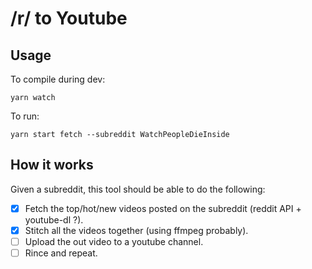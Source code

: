 # /r/ to Youtube

## Usage

To compile during dev:

```
yarn watch
```

To run:

```
yarn start fetch --subreddit WatchPeopleDieInside
```

## How it works

Given a subreddit, this tool should be able to do the following:

- [x] Fetch the top/hot/new videos posted on the subreddit (reddit API + youtube-dl ?).
- [x] Stitch all the videos together (using ffmpeg probably).
- [ ] Upload the out video to a youtube channel.
- [ ] Rince and repeat.
